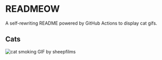 # READMEOW

A self-rewriting README powered by GitHub Actions to display cat gifs.

## Cats

![cat smoking GIF by sheepfilms](https://media1.giphy.com/media/l0ExdMHUDKteztyfe/200.gif?cid=9acd02davfmdycb7ik3s48ig9xlv4ueza0hgaklryk6u6nhu&ep=v1_gifs_search&rid=200.gif&ct=g)
